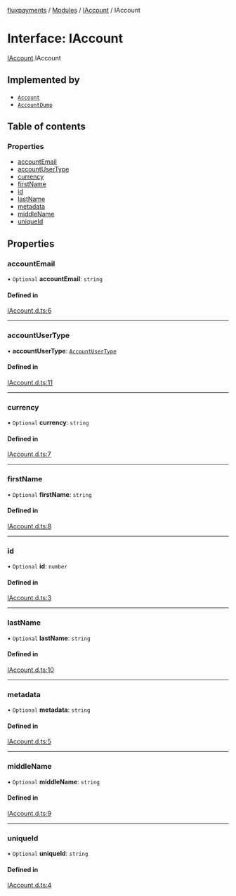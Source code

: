 [fluxpayments](../README.md) / [Modules](../modules.md) / [IAccount](../modules/IAccount.md) / IAccount

# Interface: IAccount

[IAccount](../modules/IAccount.md).IAccount

## Implemented by

- [`Account`](../classes/Account.Account.md)
- [`AccountDump`](../classes/AccountDump.AccountDump.md)

## Table of contents

### Properties

- [accountEmail](IAccount.IAccount.md#accountemail)
- [accountUserType](IAccount.IAccount.md#accountusertype)
- [currency](IAccount.IAccount.md#currency)
- [firstName](IAccount.IAccount.md#firstname)
- [id](IAccount.IAccount.md#id)
- [lastName](IAccount.IAccount.md#lastname)
- [metadata](IAccount.IAccount.md#metadata)
- [middleName](IAccount.IAccount.md#middlename)
- [uniqueId](IAccount.IAccount.md#uniqueid)

## Properties

### accountEmail

• `Optional` **accountEmail**: `string`

#### Defined in

[IAccount.d.ts:6](https://github.com/fluxpayments1/fluxpayments_api_ts/blob/3379688d8f7003a77fca5c0d8dfa341b5ec86def/src/types/flux_types/IAccount.d.ts#L6)

___

### accountUserType

• **accountUserType**: [`AccountUserType`](../enums/AccountUserType.AccountUserType.md)

#### Defined in

[IAccount.d.ts:11](https://github.com/fluxpayments1/fluxpayments_api_ts/blob/3379688d8f7003a77fca5c0d8dfa341b5ec86def/src/types/flux_types/IAccount.d.ts#L11)

___

### currency

• `Optional` **currency**: `string`

#### Defined in

[IAccount.d.ts:7](https://github.com/fluxpayments1/fluxpayments_api_ts/blob/3379688d8f7003a77fca5c0d8dfa341b5ec86def/src/types/flux_types/IAccount.d.ts#L7)

___

### firstName

• `Optional` **firstName**: `string`

#### Defined in

[IAccount.d.ts:8](https://github.com/fluxpayments1/fluxpayments_api_ts/blob/3379688d8f7003a77fca5c0d8dfa341b5ec86def/src/types/flux_types/IAccount.d.ts#L8)

___

### id

• `Optional` **id**: `number`

#### Defined in

[IAccount.d.ts:3](https://github.com/fluxpayments1/fluxpayments_api_ts/blob/3379688d8f7003a77fca5c0d8dfa341b5ec86def/src/types/flux_types/IAccount.d.ts#L3)

___

### lastName

• `Optional` **lastName**: `string`

#### Defined in

[IAccount.d.ts:10](https://github.com/fluxpayments1/fluxpayments_api_ts/blob/3379688d8f7003a77fca5c0d8dfa341b5ec86def/src/types/flux_types/IAccount.d.ts#L10)

___

### metadata

• `Optional` **metadata**: `string`

#### Defined in

[IAccount.d.ts:5](https://github.com/fluxpayments1/fluxpayments_api_ts/blob/3379688d8f7003a77fca5c0d8dfa341b5ec86def/src/types/flux_types/IAccount.d.ts#L5)

___

### middleName

• `Optional` **middleName**: `string`

#### Defined in

[IAccount.d.ts:9](https://github.com/fluxpayments1/fluxpayments_api_ts/blob/3379688d8f7003a77fca5c0d8dfa341b5ec86def/src/types/flux_types/IAccount.d.ts#L9)

___

### uniqueId

• `Optional` **uniqueId**: `string`

#### Defined in

[IAccount.d.ts:4](https://github.com/fluxpayments1/fluxpayments_api_ts/blob/3379688d8f7003a77fca5c0d8dfa341b5ec86def/src/types/flux_types/IAccount.d.ts#L4)

